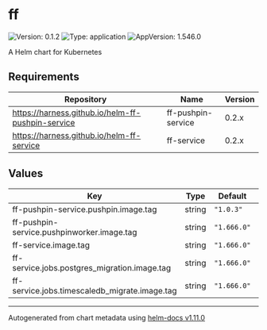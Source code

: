 # ff

![Version: 0.1.2](https://img.shields.io/badge/Version-0.1.2-informational?style=flat-square) ![Type: application](https://img.shields.io/badge/Type-application-informational?style=flat-square) ![AppVersion: 1.546.0](https://img.shields.io/badge/AppVersion-1.546.0-informational?style=flat-square)

A Helm chart for Kubernetes

## Requirements

| Repository | Name | Version |
|------------|------|---------|
| https://harness.github.io/helm-ff-pushpin-service | ff-pushpin-service | 0.2.x |
| https://harness.github.io/helm-ff-service | ff-service | 0.2.x |

## Values

| Key | Type | Default | Description |
|-----|------|---------|-------------|
| ff-pushpin-service.pushpin.image.tag | string | `"1.0.3"` |  |
| ff-pushpin-service.pushpinworker.image.tag | string | `"1.666.0"` |  |
| ff-service.image.tag | string | `"1.666.0"` |  |
| ff-service.jobs.postgres_migration.image.tag | string | `"1.666.0"` |  |
| ff-service.jobs.timescaledb_migrate.image.tag | string | `"1.666.0"` |  |

----------------------------------------------
Autogenerated from chart metadata using [helm-docs v1.11.0](https://github.com/norwoodj/helm-docs/releases/v1.11.0)
